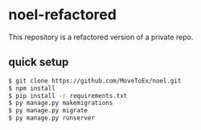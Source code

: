 # noel-refactored

This repository is a refactored version of a private repo.

## quick setup

```sh
$ git clone https://github.com/MoveToEx/noel.git
$ npm install
$ pip install -r requirements.txt
$ py manage.py makemigrations
$ py manage.py migrate
$ py manage.py runserver
```